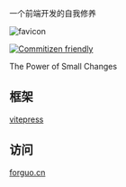 
一个前端开发的自我修养

![favicon](https://forguo.cn/favicon.ico)

[![Commitizen friendly](https://img.shields.io/badge/commitizen-friendly-brightgreen?logo=github)](http://commitizen.github.io/cz-cli/)

The Power of Small Changes

## 框架

[vitepress](https://vitepress.vuejs.org/)

## 访问

[forguo.cn](https://forguo.cn)